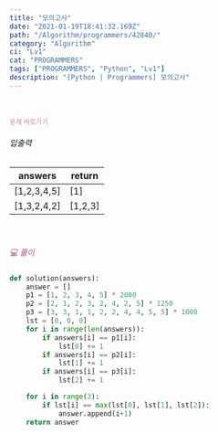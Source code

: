 ```yaml
---
title: "모의고사"
date: "2021-01-19T18:41:32.169Z"
path: "/Algorithm/programmers/42840/"
category: "Algorithm"
ci: "Lv1"
cat: "PROGRAMMERS"
tags: ["PROGRAMMERS", "Python", "Lv1"]
description: "[Python | Programmers] 모의고사"
---
```


<br />

<a href="https://programmers.co.kr/learn/courses/30/lessons/42840" style="color:#C587AE;text-decoration:none;"><small>문제 바로가기</small></a>

###### 입출력

| answers     | return  |
| ----------- | ------- |
| [1,2,3,4,5] | [1]     |
| [1,3,2,4,2] | [1,2,3] |

<br />

##### <h5 style="color:#C587AE;">💻 풀이</h5>

```python
def solution(answers):
    answer = []
    p1 = [1, 2, 3, 4, 5] * 2000
    p2 = [2, 1, 2, 3, 2, 4, 2, 5] * 1250
    p3 = [3, 3, 1, 1, 2, 2, 4, 4, 5, 5] * 1000
    lst = [0, 0, 0]
    for i in range(len(answers)):
        if answers[i] == p1[i]:
            lst[0] += 1
        if answers[i] == p2[i]:
            lst[1] += 1
        if answers[i] == p3[i]:
            lst[2] += 1

    for i in range(3):
        if lst[i] == max(lst[0], lst[1], lst[2]):
            answer.append(i+1)
    return answer
```

<br />

